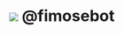 
# <img src="https://cdn.jsdelivr.net/gh/devicons/devicon/icons/twitter/twitter-original.svg" /> @fimosebot
